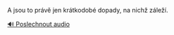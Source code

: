 
A jsou to právě jen krátkodobé dopady, na nichž záleží.

[🔊 Poslechnout audio](/data/7-paragraphs/audio/chapter_147/para_005-A-jsou-to-prv-jen-krtkodob-dopady-na-nich-z.mp3)
